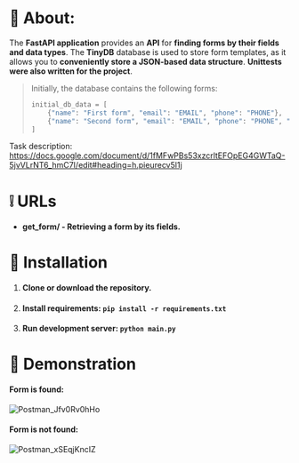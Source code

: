 # 📃 About:

The **FastAPI application** provides an **API** for **finding forms by their fields and data types**. The **TinyDB** database is used to store form templates, as it allows you to **conveniently store a JSON-based data structure**. **Unittests were also written for the project**.

> Initially, the database contains the following forms:
> ```python
> initial_db_data = [
>     {"name": "First form", "email": "EMAIL", "phone": "PHONE"},
>     {"name": "Second form", "email": "EMAIL", "phone": "PHONE", "birth_date": "DATE"},
> ]
> ```

Task description: https://docs.google.com/document/d/1fMFwPBs53xzcrltEFOpEG4GWTaQ-5jvVLrNT6_hmC7I/edit#heading=h.pieurecv5l1j

# ❕ URLs
* #### get_form/ - Retrieving a form by its fields.

# 💽 Installation

1. #### Clone or download the repository.
2. #### Install requirements: `pip install -r requirements.txt`
3. #### Run development server: `python main.py`

# 🌄 Demonstration

#### Form is found:

![Postman_Jfv0Rv0hHo](https://github.com/FCTL3314/Completed-Forms-Identifying-Application/assets/97694131/c13807ff-ec9f-4721-af0a-e4180603f9a4)

#### Form is not found:

![Postman_xSEqjKncIZ](https://github.com/FCTL3314/Completed-Forms-Identifying-Application/assets/97694131/4e6477b0-12c9-4b8a-acb7-579f6c800851)
